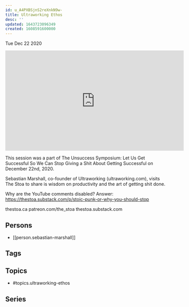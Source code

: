 ```yaml
---
id: u_A4PXBSjnS2reXnkN9w-
title: Ultraworking Ethos
desc: ''
updated: 1643723096349
created: 1608591600000
---
```





Tue Dec 22 2020

<iframe width="560" height="315" src="https://www.youtube.com/embed/4pTPjqJUDhs" title="Ultraworking Ethos w/ Sebastian Marshall" frameborder="0" allow="accelerometer; autoplay; clipboard-write; encrypted-media; gyroscope; picture-in-picture" allowfullscreen ></iframe>

This session was a part of The Unsuccess Symposium: Let Us Get Successful So We Can Stop Giving a Shit About Getting Successful on December 22nd, 2020.

Sebastian Marshall, co-founder of Ultraworking (ultraworking.com), visits The Stoa to share is wisdom on productivity and the art of getting shit done.

Why are the YouTube comments disabled? Answer: https://thestoa.substack.com/p/stoic-punk-or-why-you-should-stop

thestoa.ca
patreon.com/the_stoa
thestoa.substack.com

## Persons

- [[person.sebastian-marshall]]

## Tags



## Topics

- #topics.ultraworking-ethos

## Series



